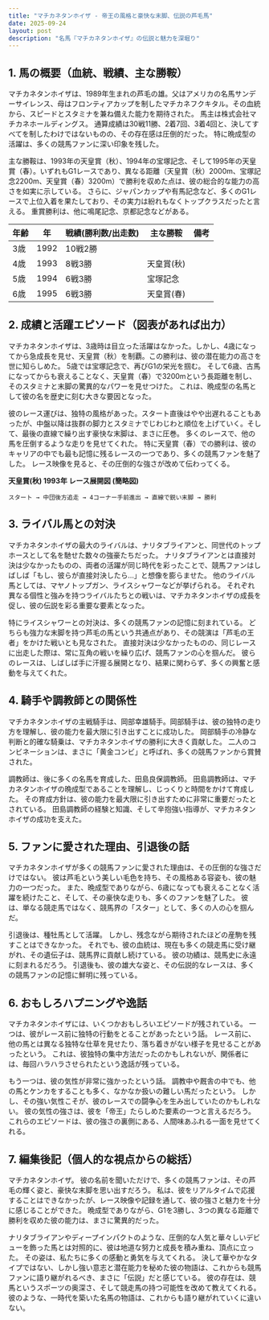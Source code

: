 ```yaml
---
title: "マチカネタンホイザ - 帝王の風格と豪快な末脚、伝説の芦毛馬"
date: 2025-09-24
layout: post
description: "名馬『マチカネタンホイザ』の伝説と魅力を深堀り"
---
```


## 1. 馬の概要（血統、戦績、主な勝鞍）

マチカネタンホイザは、1989年生まれの芦毛の雄。父はアメリカの名馬サンデーサイレンス、母はフロンティアカップを制したマチカネフクキタル。その血統から、スピードとスタミナを兼ね備えた能力を期待された。  馬主は株式会社マチカネホールディングス。  通算成績は30戦11勝、2着7回、3着4回と、決してすべてを制したわけではないものの、その存在感は圧倒的だった。  特に晩成型の活躍は、多くの競馬ファンに深い印象を残した。

主な勝鞍は、1993年の天皇賞（秋）、1994年の宝塚記念、そして1995年の天皇賞（春）。いずれもG1レースであり、異なる距離（天皇賞（秋）2000m、宝塚記念2200m、天皇賞（春）3200m）で勝利を収めた点は、彼の総合的な能力の高さを如実に示している。  さらに、ジャパンカップや有馬記念など、多くのG1レースで上位入着を果たしており、その実力は紛れもなくトップクラスだったと言える。  重賞勝利は、他に鳴尾記念、京都記念などがある。

| 年齢 | 年 | 戦績(勝利数/出走数) | 主な勝鞍 | 備考 |
|---|---|---|---|---|
| 3歳 | 1992 | 10戦2勝 |  |  |
| 4歳 | 1993 | 8戦3勝 | 天皇賞(秋) |  |
| 5歳 | 1994 | 6戦3勝 | 宝塚記念 |  |
| 6歳 | 1995 | 6戦3勝 | 天皇賞(春) |  |


## 2. 成績と活躍エピソード（図表があれば出力）

マチカネタンホイザは、3歳時は目立った活躍はなかった。しかし、4歳になってから急成長を見せ、天皇賞（秋）を制覇。この勝利は、彼の潜在能力の高さを世に知らしめた。  5歳では宝塚記念で、再びG1の栄光を掴む。  そして6歳、古馬になってからも衰えることなく、天皇賞（春）で3200mという長距離を制し、そのスタミナと末脚の驚異的なパワーを見せつけた。  これは、晩成型の名馬として彼の名を歴史に刻む大きな要因となった。

彼のレース運びは、独特の風格があった。スタート直後はやや出遅れることもあったが、中盤以降は抜群の脚力とスタミナでじわじわと順位を上げていく。そして、最後の直線で繰り出す豪快な末脚は、まさに圧巻。  多くのレースで、他の馬を圧倒するような走りを見せてくれた。  特に天皇賞（春）での勝利は、彼のキャリアの中でも最も記憶に残るレースの一つであり、多くの競馬ファンを魅了した。  レース映像を見ると、その圧倒的な強さが改めて伝わってくる。

**天皇賞(秋) 1993年 レース展開図 (簡略図)**

```
スタート → 中団後方追走 → 4コーナー手前進出 → 直線で鋭い末脚 → 勝利
```


## 3. ライバル馬との対決

マチカネタンホイザの最大のライバルは、ナリタブライアンと、同世代のトップホースとして名を馳せた数々の強豪たちだった。  ナリタブライアンとは直接対決は少なかったものの、両者の活躍が同じ時代を彩ったことで、競馬ファンはしばしば「もし、彼らが直接対決したら…」と想像を膨らませた。  他のライバル馬としては、マヤノトップガン、ライスシャワーなどが挙げられる。  それぞれ異なる個性と強みを持つライバルたちとの戦いは、マチカネタンホイザの成長を促し、彼の伝説を彩る重要な要素となった。

特にライスシャワーとの対決は、多くの競馬ファンの記憶に刻まれている。  どちらも強力な末脚を持つ芦毛の馬という共通点があり、その競演は「芦毛の王者」をかけた戦いとも見なされた。  直接対決は少なかったものの、同じレースに出走した際は、常に互角の戦いを繰り広げ、競馬ファンの心を掴んだ。  彼らのレースは、しばしば手に汗握る展開となり、結果に関わらず、多くの興奮と感動を与えてくれた。


## 4. 騎手や調教師との関係性

マチカネタンホイザの主戦騎手は、岡部幸雄騎手。岡部騎手は、彼の独特の走り方を理解し、彼の能力を最大限に引き出すことに成功した。  岡部騎手の冷静な判断と的確な騎乗は、マチカネタンホイザの勝利に大きく貢献した。  二人のコンビネーションは、まさに「黄金コンビ」と呼ばれ、多くの競馬ファンから賞賛された。

調教師は、後に多くの名馬を育成した、田島良保調教師。 田島調教師は、マチカネタンホイザの晩成型であることを理解し、じっくりと時間をかけて育成した。  その育成方針は、彼の能力を最大限に引き出すために非常に重要だったとされている。  田島調教師の経験と知識、そして辛抱強い指導が、マチカネタンホイザの成功を支えた。


## 5. ファンに愛された理由、引退後の話

マチカネタンホイザが多くの競馬ファンに愛された理由は、その圧倒的な強さだけではない。  彼は芦毛という美しい毛色を持ち、その風格ある容姿も、彼の魅力の一つだった。  また、晩成型でありながら、6歳になっても衰えることなく活躍を続けたこと、そして、その豪快な走りも、多くのファンを魅了した。  彼は、単なる競走馬ではなく、競馬界の「スター」として、多くの人の心を掴んだ。

引退後は、種牡馬として活躍。  しかし、残念ながら期待されたほどの産駒を残すことはできなかった。  それでも、彼の血統は、現在も多くの競走馬に受け継がれ、その遺伝子は、競馬界に貢献し続けている。  彼の功績は、競馬史に永遠に刻まれるだろう。  引退後も、彼の雄大な姿と、その伝説的なレースは、多くの競馬ファンの記憶に鮮明に残っている。


## 6. おもしろハプニングや逸話

マチカネタンホイザには、いくつかおもしろいエピソードが残されている。  一つは、彼がレース前に独特の行動をとることがあったという話。  レース前に、他の馬とは異なる独特な仕草を見せたり、落ち着きがない様子を見せることがあったという。  これは、彼独特の集中方法だったのかもしれないが、関係者には、毎回ハラハラさせられたという逸話が残っている。

もう一つは、彼の気性が非常に強かったという話。  調教中や厩舎の中でも、他の馬とケンカをすることも多く、なかなか扱いの難しい馬だったという。  しかし、その強い気性こそが、彼のレースでの闘争心を生み出していたのかもしれない。  彼の気性の強さは、彼を「帝王」たらしめた要素の一つと言えるだろう。  これらのエピソードは、彼の強さの裏側にある、人間味あふれる一面を見せてくれる。


## 7. 編集後記（個人的な視点からの総括）

マチカネタンホイザ。  彼の名前を聞いただけで、多くの競馬ファンは、その芦毛の輝く姿と、豪快な末脚を思い出すだろう。  私は、彼をリアルタイムで応援することはできなかったが、レース映像や記録を通して、彼の強さと魅力を十分に感じることができた。  晩成型でありながら、G1を3勝し、3つの異なる距離で勝利を収めた彼の能力は、まさに驚異的だった。

ナリタブライアンやディープインパクトのような、圧倒的な人気と華々しいデビューを飾った馬とは対照的に、彼は地道な努力と成長を積み重ね、頂点に立った。  その姿は、私たちに多くの感動と勇気を与えてくれる。  決して華やかなタイプではない、しかし強い意志と潜在能力を秘めた彼の物語は、これからも競馬ファンに語り継がれるべき、まさに「伝説」だと感じている。  彼の存在は、競馬というスポーツの奥深さ、そして競走馬の持つ可能性を改めて教えてくれる。  彼のような、一時代を築いた名馬の物語は、これからも語り継がれていくに違いない。
